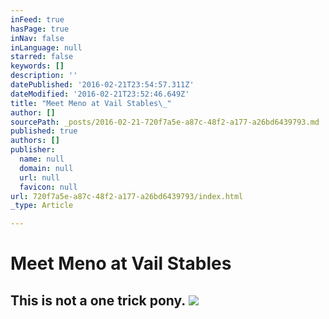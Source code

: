 ```yaml
---
inFeed: true
hasPage: true
inNav: false
inLanguage: null
starred: false
keywords: []
description: ''
datePublished: '2016-02-21T23:54:57.311Z'
dateModified: '2016-02-21T23:52:46.649Z'
title: "Meet Meno at Vail Stables\_"
author: []
sourcePath: _posts/2016-02-21-720f7a5e-a87c-48f2-a177-a26bd6439793.md
published: true
authors: []
publisher:
  name: null
  domain: null
  url: null
  favicon: null
url: 720f7a5e-a87c-48f2-a177-a26bd6439793/index.html
_type: Article

---
```

# Meet Meno at Vail Stables 

## This is not a one trick pony. ![](https://the-grid-user-content.s3-us-west-2.amazonaws.com/15933d79-766c-4747-814f-2725e8aa796e.png)